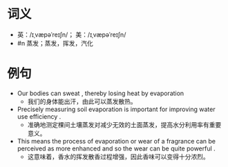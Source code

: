 # 词义
- 英：/ɪˌvæpəˈreɪʃn/； 美：/ɪˌvæpəˈreɪʃn/
- #n 蒸发；蒸发，挥发，汽化
# 例句
- Our bodies can sweat , thereby losing heat by evaporation
	- 我们的身体能出汗，由此可以蒸发散热。
- Precisely measuring soil evaporation is important for improving water use efficiency .
	- 准确地测定棵间土壤蒸发对减少无效的土面蒸发，提高水分利用率有重要意义。
- This means the process of evaporation or wear of a fragrance can be perceived as more enhanced and so the wear can be quite powerful .
	- 这意味着，香水的挥发散香过程增强，因此香味可以变得十分浓烈。
